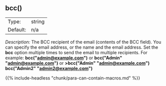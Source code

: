 ---
---
<!-- DISCLAIMER: This file is based on the syslog-ng Open Source Edition documentation https://github.com/balabit/syslog-ng-ose-guides/commit/2f4a52ee61d1ea9ad27cb4f3168b95408fddfdf2 and is used under the terms of The syslog-ng Open Source Edition Documentation License. The file has been modified by Axoflow. -->

## bcc()

|          |        |
| -------- | ------ |
| Type:    | string |
| Default: | n/a    |

*Description:* The BCC recipient of the email (contents of the BCC field). You can specify the email address, or the name and the email address. Set the **bcc** option multiple times to send the email to multiple recipients. For example: **bcc("admin@example.com")** or **bcc("Admin" "admin@example.com")** or **\>bcc("Admin" "admin@example.com") bcc("Admin2" "admin2@example.com")**

{{% include-headless "chunk/para-can-contain-macros.md" %}}

